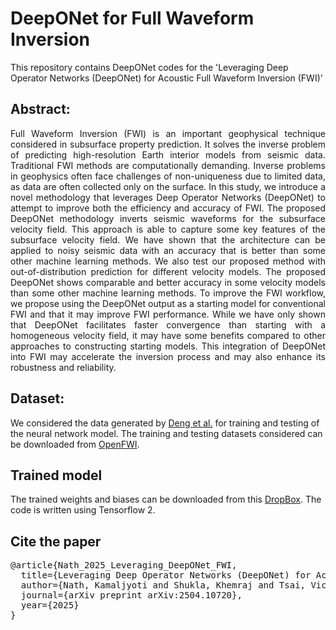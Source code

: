 # DeepONet for Full Waveform Inversion

This repository contains DeepONet codes for the 'Leveraging Deep Operator Networks (DeepONet) for Acoustic Full Waveform Inversion (FWI)'

## Abstract:
<p style='text-align: justify;'>
Full Waveform Inversion (FWI) is an important geophysical technique considered in subsurface property prediction. It solves the inverse problem of predicting high-resolution Earth interior models from seismic data. Traditional FWI methods are computationally demanding. Inverse problems in geophysics often face challenges of non-uniqueness due to limited data, as data are often collected only on the surface. In this study, we introduce a novel methodology that leverages Deep Operator Networks (DeepONet) to attempt to improve both the efficiency and accuracy of FWI. The proposed DeepONet methodology inverts seismic waveforms for the subsurface velocity field. This approach is able to capture some key features of the subsurface velocity field. We have shown that the architecture can be applied to noisy seismic data with an accuracy that is better than some other machine learning methods. We also test our proposed method with out-of-distribution prediction for different velocity models. The proposed DeepONet shows comparable and better accuracy in some velocity models than some other machine learning methods. To improve the FWI workflow, we propose using the DeepONet output as a starting model for conventional FWI  and that it may improve FWI performance. While we have only shown that DeepONet facilitates faster convergence than starting with a homogeneous velocity field, it may have some benefits compared to other approaches to constructing starting models. This integration of DeepONet into FWI may accelerate the inversion process and may also enhance its robustness and reliability.
</p>


## Dataset:
We considered the data generated by [Deng et al.](https://arxiv.org/abs/2111.02926) for training and testing of the neural network model. The training and testing datasets considered can be downloaded from [OpenFWI](https://arxiv.org/abs/2111.02926).

## Trained model
The trained weights and biases can be downloaded from this [DropBox](https://www.dropbox.com/scl/fo/toielc1m50ck07azuiamz/AEPkdont5pGml6WBKr_ZKsE?rlkey=paz3hp17eiuu0a1cs42hjg2os&st=osv34tkx&dl=0).
The code is written using Tensorflow 2.

## Cite the paper
<pre>
@article{Nath_2025_Leveraging_DeepONet_FWI,
  title={Leveraging Deep Operator Networks (DeepONet) for Acoustic Full Waveform Inversion (FWI)},
  author={Nath, Kamaljyoti and Shukla, Khemraj and Tsai, Victor C and Waheed, Umair bin and Huber, Christian and Alpak, Omer and Chen, Chuen-Song and Lu, Ligang and St-Cyr, Amik},
  journal={arXiv preprint arXiv:2504.10720},
  year={2025}
}
</pre>
